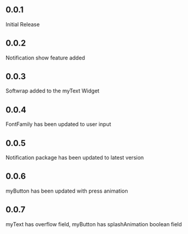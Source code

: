## 0.0.1

Initial Release

## 0.0.2

Notification show feature added

## 0.0.3

Softwrap added to the myText Widget

## 0.0.4

FontFamily has been updated to user input

## 0.0.5

Notification package has been updated to latest version

## 0.0.6

myButton has been updated with press animation

## 0.0.7

myText has overflow field, myButton has splashAnimation boolean field
